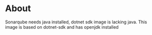 # About
Sonarqube needs java installed, dotnet sdk image is lacking java. This image is based on dotnet-sdk and has openjdk installed
